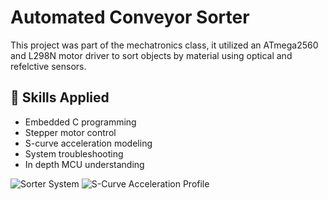 # Automated Conveyor Sorter

This project was part of the mechatronics class, it utilized an ATmega2560 and L298N motor driver to sort objects by material using optical and refelctive sensors.

## 🚀 Skills Applied
- Embedded C programming
- Stepper motor control
- S-curve acceleration modeling
- System troubleshooting
- In depth MCU understanding

![Sorter System](../images/sorter.jpg)
![S-Curve Acceleration Profile](stepper_acceleration.m)
